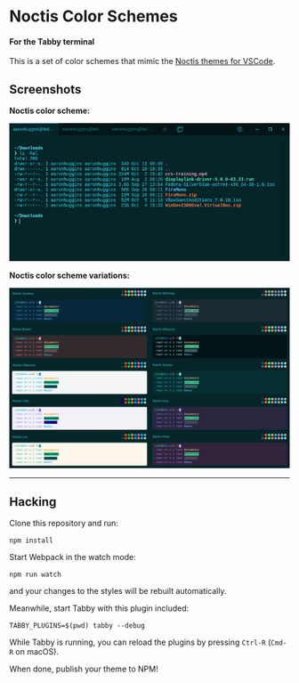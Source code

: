 # Noctis Color Schemes

#### For the Tabby terminal

This is a set of color schemes that mimic the [Noctis themes for VSCode](https://github.com/liviuschera/noctis).

## Screenshots

**Noctis color scheme:**

![Screenshot of Tabby showing the Noctis color scheme.](noctis_screenshot.png)

**Noctis color scheme variations:**

![Screenshot showing all the variations of the Noctis color scheme.](noctis_color_variations.png)

---

## Hacking

Clone this repository and run:

```
npm install
```

Start Webpack in the watch mode:

```
npm run watch
```

and your changes to the styles will be rebuilt automatically.

Meanwhile, start Tabby with this plugin included:

```
TABBY_PLUGINS=$(pwd) tabby --debug
```

While Tabby is running, you can reload the plugins by pressing `Ctrl-R` (`Cmd-R` on macOS).

When done, publish your theme to NPM!
